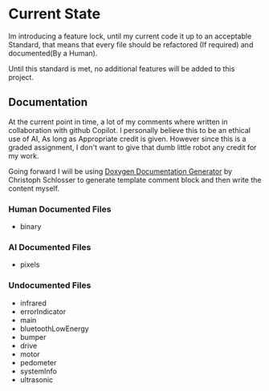 # Current State

Im introducing a feature lock, until my current code it up to an acceptable
Standard, that means that every file should be refactored (If required) and
documented(By a Human).

Until this standard is met, no additional features will be added to this
project.

## Documentation

At the current point in time, a lot of my comments where written in
collaboration with github Copilot. I personally believe this to
be an ethical use of AI, As long as Appropriate credit is given. However since
this is a graded assignment, I don't want to give that dumb little robot any
credit for my work.

Going forward I will be using [Doxygen Documentation Generator](https://marketplace.visualstudio.com/items?itemName=cschlosser.doxdocgen) by Christoph
Schlosser to generate template comment block and then write the content myself.

### Human Documented Files

- binary

### AI Documented Files

- pixels

### Undocumented Files

- infrared
- errorIndicator
- main
- bluetoothLowEnergy
- bumper
- drive
- motor
- pedometer
- systemInfo
- ultrasonic

